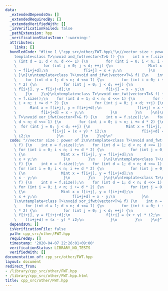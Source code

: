 ```yaml
---
data:
  _extendedDependsOn: []
  _extendedRequiredBy: []
  _extendedVerifiedWith: []
  _isVerificationFailed: false
  _pathExtension: hpp
  _verificationStatusIcon: ':warning:'
  attributes:
    links: []
  bundledCode: "#line 1 \"cpp_src/other/FWT.hpp\"\n//vector size : power of 2\n\n\
    template<class T>\nvoid and_fwt(vector<T>& f) {\n    int n = f.size();\n    for\
    \ (int d = 1; d < n; d <<= 1) {\n        for (int i = 0; i < n; i += d * 2) {\n\
    \            for (int j = 0; j < d; ++j) {\n                Mint x = f[i+j], y\
    \ = f[i+j+d];\n                f[i+j] = x + y;\n            }\n        }\n   \
    \ }\n}\n\ntemplate<class T>\nvoid and_ifwt(vector<T>& f) {\n    int n = f.size();\n\
    \    for (int d = 1; d < n; d <<= 1) {\n        for (int i = 0; i < n; i += d\
    \ * 2) {\n            for (int j = 0; j < d; ++j) {\n                Mint x =\
    \ f[i+j], y = f[i+j+d];\n                f[i+j] = x - y;\n            }\n    \
    \    }\n    }\n}\n\ntemplate<class T>\nvoid xor_fwt(vector<T>& f) {\n    int n\
    \ = f.size();\n    for (int d = 1; d < n; d <<= 1) {\n        for (int i = 0;\
    \ i < n; i += d * 2) {\n            for (int j = 0; j < d; ++j) {\n          \
    \      Mint x = f[i+j], y = f[i+j+d];\n                f[i+j] = x + y;\n     \
    \           f[i+j+d] = x - y;\n            }\n        }\n    }\n}\n\ntemplate<class\
    \ T>\nvoid xor_ifwt(vector<T>& f) {\n    int n = f.size();\n    for (int d = 1;\
    \ d < n; d <<= 1) {\n        for (int i = 0; i < n; i += d * 2) {\n          \
    \  for (int j = 0; j < d; ++j) {\n                Mint x = f[i+j], y = f[i+j+d];\n\
    \                f[i+j] = (x + y) * i2;\n                f[i+j+d] = (x - y) *\
    \ i2;\n            }\n        }\n    }\n}\n"
  code: "//vector size : power of 2\n\ntemplate<class T>\nvoid and_fwt(vector<T>&\
    \ f) {\n    int n = f.size();\n    for (int d = 1; d < n; d <<= 1) {\n       \
    \ for (int i = 0; i < n; i += d * 2) {\n            for (int j = 0; j < d; ++j)\
    \ {\n                Mint x = f[i+j], y = f[i+j+d];\n                f[i+j] =\
    \ x + y;\n            }\n        }\n    }\n}\n\ntemplate<class T>\nvoid and_ifwt(vector<T>&\
    \ f) {\n    int n = f.size();\n    for (int d = 1; d < n; d <<= 1) {\n       \
    \ for (int i = 0; i < n; i += d * 2) {\n            for (int j = 0; j < d; ++j)\
    \ {\n                Mint x = f[i+j], y = f[i+j+d];\n                f[i+j] =\
    \ x - y;\n            }\n        }\n    }\n}\n\ntemplate<class T>\nvoid xor_fwt(vector<T>&\
    \ f) {\n    int n = f.size();\n    for (int d = 1; d < n; d <<= 1) {\n       \
    \ for (int i = 0; i < n; i += d * 2) {\n            for (int j = 0; j < d; ++j)\
    \ {\n                Mint x = f[i+j], y = f[i+j+d];\n                f[i+j] =\
    \ x + y;\n                f[i+j+d] = x - y;\n            }\n        }\n    }\n\
    }\n\ntemplate<class T>\nvoid xor_ifwt(vector<T>& f) {\n    int n = f.size();\n\
    \    for (int d = 1; d < n; d <<= 1) {\n        for (int i = 0; i < n; i += d\
    \ * 2) {\n            for (int j = 0; j < d; ++j) {\n                Mint x =\
    \ f[i+j], y = f[i+j+d];\n                f[i+j] = (x + y) * i2;\n            \
    \    f[i+j+d] = (x - y) * i2;\n            }\n        }\n    }\n}"
  dependsOn: []
  isVerificationFile: false
  path: cpp_src/other/FWT.hpp
  requiredBy: []
  timestamp: '2020-04-07 22:26:01+09:00'
  verificationStatus: LIBRARY_NO_TESTS
  verifiedWith: []
documentation_of: cpp_src/other/FWT.hpp
layout: document
redirect_from:
- /library/cpp_src/other/FWT.hpp
- /library/cpp_src/other/FWT.hpp.html
title: cpp_src/other/FWT.hpp
---
```

